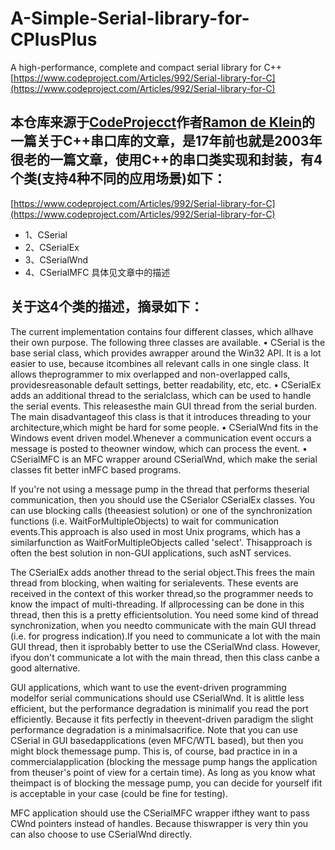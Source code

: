 # A-Simple-Serial-library-for-CPlusPlus
A high-performance, complete and compact serial library for C++
[https://www.codeproject.com/Articles/992/Serial-library-for-C](https://www.codeproject.com/Articles/992/Serial-library-for-C)

## 本仓库来源于[CodeProjecct](https://www.codeproject.com)作者[Ramon de Klein](https://www.codeproject.com/script/Membership/View.aspx?mid=10041)的一篇关于C++串口库的文章，是17年前也就是2003年很老的一篇文章，使用C++的串口类实现和封装，有4个类(支持4种不同的应用场景)如下：
[https://www.codeproject.com/Articles/992/Serial-library-for-C](https://www.codeproject.com/Articles/992/Serial-library-for-C)
* 1、CSerial
* 2、CSerialEx
* 3、CSerialWnd
* 4、CSerialMFC
具体见文章中的描述

## 关于这4个类的描述，摘录如下：
The current implementation contains four different classes, which allhave their own purpose. The following three classes are available. 
• CSerial is the base serial class, which provides awrapper around the Win32 API. It is a lot easier to use, because itcombines all relevant calls in one single class. It allows theprogrammer to mix overlapped and non-overlapped calls, providesreasonable default settings, better readability, etc, etc. 
• CSerialEx adds an additional thread to the serialclass, which can be used to handle the serial events. This releasesthe main GUI thread from the serial burden. The main disadvantageof this class is that it introduces threading to your architecture,which might be hard for some people. 
• CSerialWnd fits in the Windows event driven model.Whenever a communication event occurs a message is posted to theowner window, which can process the event. 
• CSerialMFC is an MFC wrapper around CSerialWnd, which make the serial classes fit better inMFC based programs. 

If you're not using a message pump in the thread that performs theserial communication, then you should use the CSerialor CSerialEx classes. You can use blocking calls (theeasiest solution) or one of the synchronization functions (i.e. WaitForMultipleObjects) to wait for communication events.This approach is also used in most Unix programs, which has a similarfunction as WaitForMultipleObjects called 'select'. Thisapproach is often the best solution in non-GUI applications, such asNT services. 

The CSerialEx adds another thread to the serial object.This frees the main thread from blocking, when waiting for serialevents. These events are received in the context of this worker thread,so the programmer needs to know the impact of multi-threading. If allprocessing can be done in this thread, then this is a pretty efficientsolution. You need some kind of thread synchronization, when you needto communicate with the main GUI thread (i.e. for progress indication).If you need to communicate a lot with the main GUI thread, then it isprobably better to use the CSerialWnd class. However, ifyou don't communicate a lot with the main thread, then this class canbe a good alternative. 

GUI applications, which want to use the event-driven programming modelfor serial communications should use CSerialWnd. It is alittle less efficient, but the performance degradation is minimalif you read the port efficiently. Because it fits perfectly in theevent-driven paradigm the slight performance degradation is a minimalsacrifice. Note that you can use CSerial in GUI basedapplications (even MFC/WTL based), but then you might block themessage pump. This is, of course, bad practice in in a commercialapplication (blocking the message pump hangs the application from theuser's point of view for a certain time). As long as you know what theimpact is of blocking the message pump, you can decide for yourself ifit is acceptable in your case (could be fine for testing). 

MFC application should use the CSerialMFC wrapper ifthey want to pass CWnd pointers instead of handles. Because thiswrapper is very thin you can also choose to use CSerialWnd directly. 

